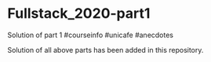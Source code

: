 # Fullstack_2020-part1
Solution of part 1
#courseinfo
#unicafe
#anecdotes

Solution of all above parts has been added in this repository.
